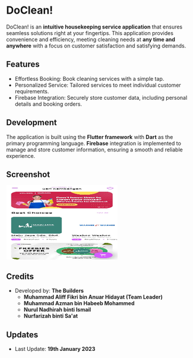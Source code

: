 # DoClean!

DoClean! is an **intuitive housekeeping service application** that ensures seamless solutions right at your fingertips. This application provides convenience and efficiency, meeting cleaning needs at **any time and anywhere** with a focus on customer satisfaction and satisfying demands.

## Features

- Effortless Booking: Book cleaning services with a simple tap.
- Personalized Service: Tailored services to meet individual customer requirements.
- Firebase Integration: Securely store customer data, including personal details and booking orders.

## Development

The application is built using the **Flutter framework** with **Dart** as the primary programming language. **Firebase** integration is implemented to manage and store customer information, ensuring a smooth and reliable experience.

## Screenshot

<img src="./screenshot.jpg" alt="Housekeeping Image" width="300" height="200">

## Credits

- Developed by: **The Builders**
  - **Muhammad Aliff Fikri bin Anuar Hidayat (Team Leader)**
  - **Muhammad Azman bin Habeeb Mohammed**
  - **Nurul Nadhirah binti Ismail**
  - **Nurfarizah binti Sa'at**

## Updates

- Last Update: **19th January 2023**
